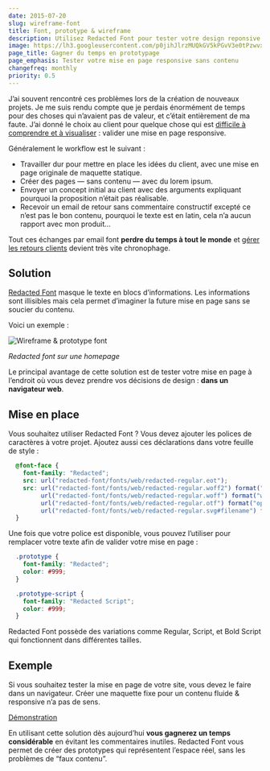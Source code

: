```yaml
---
date: 2015-07-20
slug: wireframe-font
title: Font, prototype & wireframe
description: Utilisez Redacted Font pour tester votre design reponsive en évitant le lorem ipsum.
image: https://lh3.googleusercontent.com/p0jihJlrzMUQkGV5kPGvV3e0tPzwvxfrq15G4ylsYkE=w2168-h1514-no
page_title: Gagner du temps en prototypage
page_emphasis: Tester votre mise en page responsive sans contenu
changefreq: monthly
priority: 0.5
---
```


J’ai souvent rencontré ces problèmes lors de la création de nouveaux projets. Je me suis rendu compte que je perdais énormément de temps pour des choses qui n’avaient pas de valeur, et c’était entièrement de ma faute. J’ai donné le choix au client pour quelque chose qui est [difficile à comprendre et à visualiser](https://fr.wikipedia.org/wiki/Tesseract) : valider une mise en page responsive.

Généralement le workflow est le suivant :

- Travailler dur pour mettre en place les idées du client, avec une mise en page originale de maquette statique.
- Créer des pages — sans contenu — avec du lorem ipsum.
- Envoyer un concept initial au client avec des arguments expliquant pourquoi la proposition n’était pas réalisable.
- Recevoir un email de retour sans commentaire constructif excepté ce n’est pas le bon contenu, pourquoi le texte est en latin, cela n’a aucun rapport avec mon produit…

Tout ces échanges par email font __perdre du temps à tout le monde__ et [gérer les retours clients](https://archive.davidl.fr/clients.html) devient très vite chronophage.

## Solution

[Redacted Font](https://github.com/christiannaths/Redacted-Font) masque le texte en blocs d’informations. Les informations sont illisibles mais cela permet d’imaginer la future mise en page sans se soucier du contenu.

Voici un exemple :

![Wireframe & prototype font](https://lh3.googleusercontent.com/p0jihJlrzMUQkGV5kPGvV3e0tPzwvxfrq15G4ylsYkE=w2168-h1514-no)

_Redacted font sur une homepage_

Le principal avantage de cette solution est de tester votre mise en page à l’endroit où vous devez prendre vos décisions de design : __dans un navigateur web__.

## Mise en place

Vous souhaitez utiliser Redacted Font ? Vous devez ajouter les polices de caractères à votre projet. Ajoutez aussi ces déclarations dans votre feuille de style :

~~~css
  @font-face {
    font-family: "Redacted";
    src: url("redacted-font/fonts/web/redacted-regular.eot");
    src: url("redacted-font/fonts/web/redacted-regular.woff2") format("woff2"),
         url("redacted-font/fonts/web/redacted-regular.woff") format("woff"),
         url("redacted-font/fonts/web/redacted-regular.otf") format("opentype"),
         url("redacted-font/fonts/web/redacted-regular.svg#filename") format("svg");
  }
~~~

Une fois que votre police est disponible, vous pouvez l’utiliser pour remplacer votre texte afin de valider votre mise en page :

~~~css
  .prototype {
    font-family: "Redacted";
    color: #999;
  }

  .prototype-script {
    font-family: "Redacted Script";
    color: #999;
  }
~~~

Redacted Font possède des variations comme Regular, Script, et Bold Script qui fonctionnent dans différentes tailles.

## Exemple

Si vous souhaitez tester la mise en page de votre site, vous devez le faire dans un navigateur. Créer une maquette fixe pour un contenu fluide & responsive n’a pas de sens.

<a href="http://flexbox.github.io/foundation-boilerplate/templates/homepage.html" class="button">Démonstration</a>

En utilisant cette solution dès aujourd’hui __vous gagnerez un temps considérable__ en évitant les commentaires inutiles. Redacted Font vous permet de créer des prototypes qui représentent l’espace réel, sans les problèmes de “faux contenu”.
